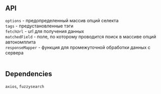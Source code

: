 ## API

`options` - предопределенный массив опций селекта <br>
`tags` - предустановленные тэги<br>
`fetchUrl` - url для получения данных<br>
`matchedField` - поле, по которому проводится поиск в массиве опций автокомплита<br>
`responseMapper` - функция для промежуточной обработки данных с сервера<br><br>

## Dependencies

`axios`, `fuzzysearch`
